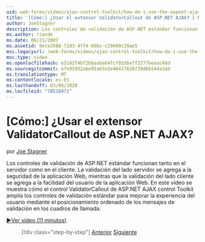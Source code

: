 ```yaml
---
uid: web-forms/videos/ajax-control-toolkit/how-do-i-use-the-aspnet-ajax-validatorcallout-extender
title: '[Cómo:] ¿Usar el extensor ValidatorCallout de ASP.NET AJAX? | Microsoft Docs'
author: JoeStagner
description: Los controles de validación de ASP.NET estándar funcionan tanto en el servidor como en el cliente. La validación del lado servidor se agrega a la seguridad de la aplicación Web, mientras que c...
ms.author: riande
ms.date: 06/21/2007
ms.assetid: 9ece2688-72d3-4ff4-8d6c-c29698c39ae5
msc.legacyurl: /web-forms/videos/ajax-control-toolkit/how-do-i-use-the-aspnet-ajax-validatorcallout-extender
msc.type: video
ms.openlocfilehash: e5182f4bf2bbaaba64fcf02dbe7f2277beaac48d
ms.sourcegitcommit: e7e91932a6e91a63e2e46417626f39d6b244a3ab
ms.translationtype: MT
ms.contentlocale: es-ES
ms.lasthandoff: 03/06/2020
ms.locfileid: "78518971"
---
```

# <a name="how-do-i-use-the-aspnet-ajax-validatorcallout-extender"></a>[Cómo:] ¿Usar el extensor ValidatorCallout de ASP.NET AJAX?

por [Joe Stagner](https://github.com/JoeStagner)

Los controles de validación de ASP.NET estándar funcionan tanto en el servidor como en el cliente. La validación del lado servidor se agrega a la seguridad de la aplicación Web, mientras que la validación del lado cliente se agrega a la facilidad del usuario de la aplicación Web. En este vídeo se muestra cómo el control ValidatorCallout de ASP.NET AJAX control Toolkit amplía los controles de validación estándar para mejorar la experiencia del usuario mediante el posicionamiento ordenado de los mensajes de validación en los cuadros de llamada.

[&#9654;Ver vídeo (11 minutos)](https://channel9.msdn.com/Blogs/ASP-NET-Site-Videos/how-do-i-use-the-aspnet-ajax-validatorcallout-extender)

> [!div class="step-by-step"]
> [Anterior](how-do-i-use-the-numericupdown-extender-control.md)
> [Siguiente](how-do-i-use-the-aspnet-ajax-resizablecontrol-extender.md)
